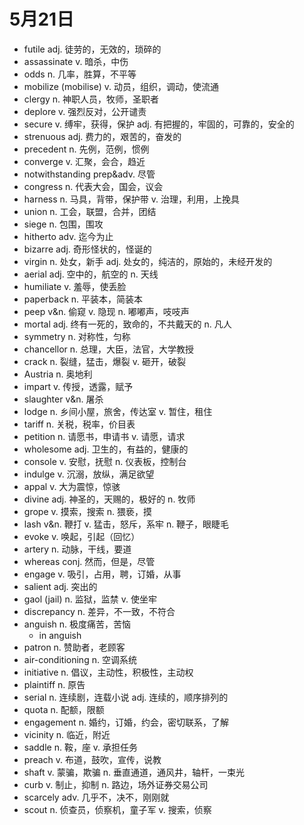 # 5月21日

- futile adj. 徒劳的，无效的，琐碎的
- assassinate v. 暗杀，中伤
- odds n. 几率，胜算，不平等
- mobilize (mobilise) v. 动员，组织，调动，使流通
- clergy n. 神职人员，牧师，圣职者
- deplore v. 强烈反对，公开谴责
- secure v. 缚牢，获得，保护 adj. 有把握的，牢固的，可靠的，安全的
- strenuous adj. 费力的，艰苦的，奋发的
- precedent n. 先例，范例，惯例
- converge v. 汇聚，会合，趋近
- notwithstanding prep&adv. 尽管
- congress n. 代表大会，国会，议会
- harness n. 马具，背带，保护带 v. 治理，利用，上挽具
- union n. 工会，联盟，合并，团结
- siege n. 包围，围攻
- hitherto adv. 迄今为止
- bizarre adj. 奇形怪状的，怪诞的
- virgin n. 处女，新手 adj. 处女的，纯洁的，原始的，未经开发的
- aerial adj. 空中的，航空的 n. 天线
- humiliate v. 羞辱，使丢脸
- paperback n. 平装本，简装本
- peep v&n. 偷窥 v. 隐现 n. 嘟嘟声，吱吱声
- mortal adj. 终有一死的，致命的，不共戴天的 n. 凡人
- symmetry n. 对称性，匀称
- chancellor n. 总理，大臣，法官，大学教授
- crack n. 裂缝，猛击，爆裂 v. 砸开，破裂
- Austria n. 奥地利
- impart v. 传授，透露，赋予
- slaughter v&n. 屠杀
- lodge n. 乡间小屋，旅舍，传达室 v. 暂住，租住
- tariff n. 关税，税率，价目表
- petition n. 请愿书，申请书 v. 请愿，请求
- wholesome adj. 卫生的，有益的，健康的
- console v. 安慰，抚慰 n. 仪表板，控制台
- indulge v. 沉溺，放纵，满足欲望
- appal v. 大为震惊，惊骇
- divine adj. 神圣的，天赐的，极好的 n. 牧师
- grope v. 摸索，搜索 n. 猥亵，摸
- lash v&n. 鞭打 v. 猛击，怒斥，系牢 n. 鞭子，眼睫毛
- evoke v. 唤起，引起（回忆）
- artery n. 动脉，干线，要道
- whereas conj. 然而，但是，尽管
- engage v. 吸引，占用，聘，订婚，从事
- salient adj. 突出的
- gaol (jail) n. 监狱，监禁 v. 使坐牢
- discrepancy n. 差异，不一致，不符合
- anguish n. 极度痛苦，苦恼
  - in anguish
- patron n. 赞助者，老顾客
- air-conditioning n. 空调系统
- initiative n. 倡议，主动性，积极性，主动权
- plaintiff n. 原告
- serial n. 连续剧，连载小说 adj. 连续的，顺序排列的
- quota n. 配额，限额
- engagement n. 婚约，订婚，约会，密切联系，了解
- vicinity n. 临近，附近
- saddle n. 鞍，座 v. 承担任务
- preach v. 布道，鼓吹，宣传，说教
- shaft v. 蒙骗，欺骗 n. 垂直通道，通风井，轴杆，一束光
- curb v. 制止，抑制 n. 路边，场外证券交易公司
- scarcely adv. 几乎不，决不，刚刚就
- scout n. 侦查员，侦察机，童子军 v. 搜索，侦察
